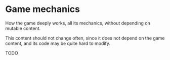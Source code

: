
# Game mechanics

How the game deeply works, all its mechanics, without depending on mutable content.

This content should not change often, since it does not depend on the game content, and its code may be quite hard to modify.

TODO
